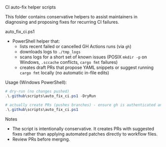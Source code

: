 CI auto-fix helper scripts

This folder contains conservative helpers to assist maintainers in diagnosing and proposing fixes for recurring CI failures.

auto_fix_ci.ps1
- PowerShell helper that:
  - lists recent failed or cancelled GH Actions runs (via `gh`)
  - downloads logs to `./tmp_logs`
  - scans logs for a short set of known issues (POSIX `mkdir -p` on Windows, `.sccache` conflicts, `cargo fmt` failures)
  - creates draft PRs that propose YAML snippets or suggest running `cargo fmt` locally (no automatic in-file edits)

Usage (Windows PowerShell):

```powershell
# dry-run (no changes pushed)
.\.github\scripts\auto_fix_ci.ps1 -DryRun

# actually create PRs (pushes branches) - ensure gh is authenticated and you have push rights
.\.github\scripts\auto_fix_ci.ps1
```

Notes
- The script is intentionally conservative. It creates PRs with suggested fixes rather than applying automated patches directly to workflow files.
- Review PRs before merging.
